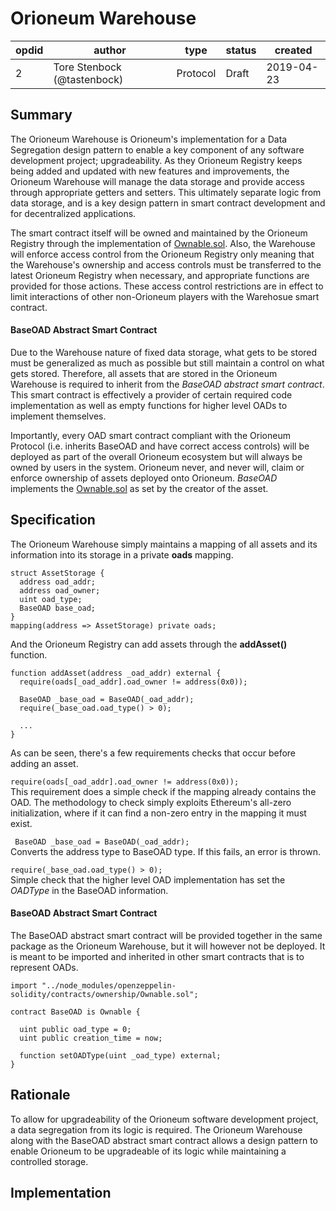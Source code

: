
# Orioneum Warehouse

| opdid | author                      | type     | status | created    |
| ----- | --------------------------- | -------- | ------ | ---------- |
| 2     | Tore Stenbock (@tastenbock) | Protocol | Draft  | 2019-04-23 ||

## Summary
The Orioneum Warehouse is Orioneum's implementation for a Data Segregation design pattern to enable a key component of any software development project; upgradeability. As they Orioneum Registry keeps being added and updated with new features and improvements, the Orioneum Warehouse will manage the data storage and provide access through appropriate getters and setters. This ultimately separate logic from data storage, and is a key design pattern in smart contract development and for decentralized applications.

The smart contract itself will be owned and maintained by the Orioneum Registry through the implementation of [Ownable.sol](https://github.com/OpenZeppelin/openzeppelin-solidity/blob/master/contracts/ownership/Ownable.sol). Also, the Warehouse will enforce access control from the Orioneum Registry only meaning that the Warehouse's ownership and access controls must be transferred to the latest Orioneum Registry when necessary, and appropriate functions are provided for those actions. These access control restrictions are in effect to limit interactions of other non-Orioneum players with the Warehosue smart contract.

#### BaseOAD Abstract Smart Contract
Due to the Warehouse nature of fixed data storage, what gets to be stored must be generalized as much as possible but still maintain a control on what gets stored. Therefore, all assets that are stored in the Orioneum Warehouse is required to inherit from the *BaseOAD abstract smart contract*. This smart contract is effectively a provider of certain required code implementation as well as empty functions for higher level OADs to implement themselves.

Importantly, every OAD smart contract compliant with the Orioneum Protocol (i.e. inherits BaseOAD and have correct access controls) will be deployed as part of the overall Orioneum ecosystem but will always be owned by users in the system. Orioneum never, and never will, claim or enforce ownership of assets deployed onto Orioneum. *BaseOAD* implements the [Ownable.sol](https://github.com/OpenZeppelin/openzeppelin-solidity/blob/master/contracts/ownership/Ownable.sol) as set by the creator of the asset.

## Specification
The Orioneum Warehouse simply maintains a mapping of all assets and its information into its storage in a private **oads** mapping.
```solidity
struct AssetStorage {
  address oad_addr;
  address oad_owner;
  uint oad_type;
  BaseOAD base_oad;
}
mapping(address => AssetStorage) private oads;
```

And the Orioneum Registry can add assets through the **addAsset()** function.
```solidity
function addAsset(address _oad_addr) external {
  require(oads[_oad_addr].oad_owner != address(0x0));

  BaseOAD _base_oad = BaseOAD(_oad_addr);
  require(_base_oad.oad_type() > 0);

  ...
}
```
As can be seen, there's a few requirements checks that occur before adding an asset.

`require(oads[_oad_addr].oad_owner != address(0x0));`  
This requirement does a simple check if the mapping already contains the OAD. The methodology to check simply exploits Ethereum's all-zero initialization, where if it can find a non-zero entry in the mapping it must exist.

` BaseOAD _base_oad = BaseOAD(_oad_addr);`  
Converts the address type to BaseOAD type. If this fails, an error is thrown.

`require(_base_oad.oad_type() > 0);`  
Simple check that the higher level OAD implementation has set the *OADType* in the BaseOAD information.

#### BaseOAD Abstract Smart Contract
The BaseOAD abstract smart contract will be provided together in the same package as the Orioneum Warehouse, but it will however not be deployed. It is meant to be imported and inherited in other smart contracts that is to represent OADs.

```solidity
import "../node_modules/openzeppelin-solidity/contracts/ownership/Ownable.sol";

contract BaseOAD is Ownable {

  uint public oad_type = 0;
  uint public creation_time = now;

  function setOADType(uint _oad_type) external;
}
```

## Rationale
To allow for upgradeability of the Orioneum software development project, a data segregation from its logic is required. The Orioneum Warehouse along with the BaseOAD abstract smart contract allows a design pattern to enable Orioneum to be upgradeable of its logic while maintaining a controlled storage.

## Implementation
